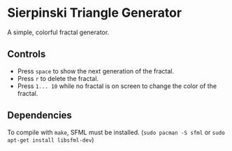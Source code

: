 # Sierpinski Triangle Generator
A simple, colorful fractal generator.

## Controls
* Press `space` to show the next generation of the fractal.
* Press `r` to delete the fractal.
* Press `1... 10` while no fractal is on screen to change the color of the fractal.

## Dependencies
To compile with `make`, SFML must be installed. (`sudo pacman -S sfml` or `sudo apt-get install libsfml-dev`)
